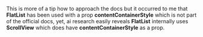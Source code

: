This is more of a tip how to approach the docs but it occurred to me that **FlatList** has been used with a prop **contentContainerStyle** which is not part of the official docs, yet, ai research easily reveals **FlatList** internally uses **ScrollView** which does have **contentContainerStyle** as a prop.